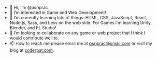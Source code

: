 - 👋 Hi, I’m @psriprac
- 👀 I’m interested in Game and Web Development!
- 🌱 I’m currently learning lots of things: HTML, CSS, JavaScript, React, Node.js, Sass, and Less on the web side. For Games I'm learning Unity, Blender, and FL Studio!
- 💞️ I’m looking to collaborate on any game or web project that I think I would contribute well to.
- 📫 How to reach me please email me at psriprac@gmail.com or visit my blog at [coderpat.com](https://www.coderpat.com/).

<!---
psriprac/psriprac is a ✨ special ✨ repository because its `README.md` (this file) appears on your GitHub profile.
You can click the Preview link to take a look at your changes.
--->
